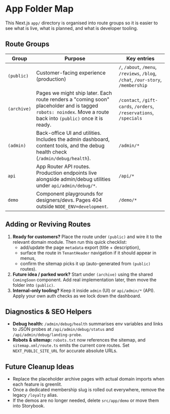 # App Folder Map

This Next.js `app/` directory is organised into route groups so it is easier to see what is live, what is planned, and what is developer tooling.

## Route Groups

| Group | Purpose | Key entries |
| --- | --- | --- |
| `(public)` | Customer-facing experience (production) | `/`, `/about`, `/menu`, `/reviews`, `/blog`, `/chat`, `/our-story`, `/membership` |
| `(archive)` | Pages we might ship later. Each route renders a "coming soon" placeholder and is tagged `robots: noindex`. Move a route back into `(public)` once it is ready. | `/contact`, `/gift-cards`, `/orders`, `/reservations`, `/specials` |
| `(admin)` | Back-office UI and utilities. Includes the admin dashboard, content tools, and the debug health check (`/admin/debug/health`). | `/admin/*` |
| `api` | App Router API routes. Production endpoints live alongside admin/debug utilities under `api/admin/debug/*`. | `/api/*` |
| `demo` | Component playgrounds for designers/devs. Pages 404 outside `NODE_ENV=development`. | `/demo/*` |

## Adding or Reviving Routes

1. **Ready for customers?** Place the route under `(public)` and wire it to the relevant domain module. Then run this quick checklist:
   - add/update the page `metadata` export (title + description),
   - surface the route in `TenantHeader` navigation if it should appear in menus,
   - confirm the sitemap picks it up (auto-generated from `(public)` routes).
2. **Future idea / parked work?** Start under `(archive)` using the shared `ComingSoon` component. Add real implementation later, then move the folder into `(public)`.
3. **Internal-only tooling?** Keep it inside `admin` (UI) or `api/admin/*` (API). Apply your own auth checks as we lock down the dashboard.

## Diagnostics & SEO Helpers

- **Debug health:** `/admin/debug/health` summarises env variables and links to JSON probes at `/api/admin/debug/status` and `/api/admin/debug/landing-probe`.
- **Robots & sitemap:** `robots.txt` now references the sitemap, and `sitemap.xml/route.ts` emits the current core routes. Set `NEXT_PUBLIC_SITE_URL` for accurate absolute URLs.

## Future Cleanup Ideas

- Replace the placeholder archive pages with actual domain imports when each feature is greenlit.
- Once a dedicated membership slug is rolled out everywhere, remove the legacy `/loyalty` alias.
- If the demos are no longer needed, delete `src/app/demo` or move them into Storybook.
